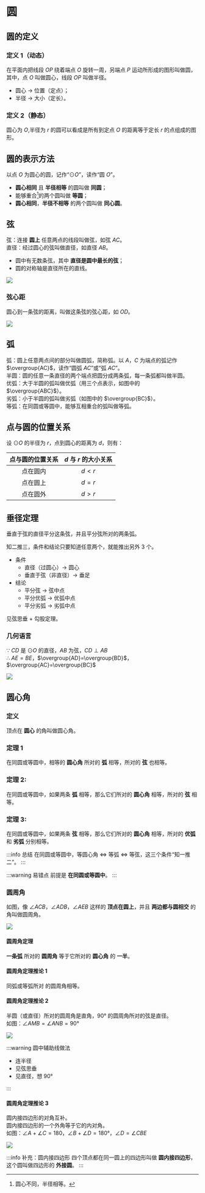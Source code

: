 # 圆

## 圆的定义

### 定义 1（动态）

在平面内把线段 $OP$ 绕着端点 $O$ 旋转一周，另端点 $P$ 运动所形成的图形叫做圆，其中，点 $O$ 叫做圆心，线段 $OP$ 叫做半径。

- 圆心 $\to$ 位置（定点）；
- 半径 $\to$ 大小（定长）。

### 定义 2（静态）

圆心为 $O$,半径为 $r$ 的圆可以看成是所有到定点 $O$ 的距离等于定长 $r$ 的点组成的图形。

## 圆的表示方法

以点 $O$ 为圆心的圆，记作“$⊙O$”，读作“圆 $O$”。

- **圆心相同** 且 **半径相等** 的圆叫做 **同圆**；
- 能够重合[^1]的两个圆叫做 **等圆**；
- **圆心相同**，**半径不相等** 的两个圆叫做 **同心圆**。

[^1]: 圆心不同，半径相等。

## 弦

弦：连接 **圆上** 任意两点的线段叫做弦，如弦 $AC$。  
直径：经过圆心的弦叫做直径，如直径 $AB$。

- 圆中有无数条弦，其中 **直径是圆中最长的弦**；
- 圆的对称轴是直径所在的直线。

![](%E5%BC%A6.jpg)

### 弦心距

圆心到一条弦的距离，叫做这条弦的弦心距，如 $OD$。

![](%E5%BC%A6%E5%BF%83%E8%B7%9D.jpg)

## 弧

弧：圆上任意两点间的部分叫做圆弧，简称弧。以 $A$，$C$ 为端点的弧记作 $\overgroup{AC}$，读作“圆弧 $AC$”或“弧 $AC$”。  
半圆：圆的任意一条直径的两个端点把圆分成两条弧，每一条弧都叫做半圆。  
优弧：大于半圆的弧叫做优弧（用三个点表示，如图中的 $\overgroup{ABC}$）。  
劣弧：小于半圆的弧叫做劣弧（如图中的 $\overgroup{BC}$）。  
等弧：在同圆或等圆中，能够互相重合的弧叫做等弧。

## 点与圆的位置关系

设 $⊙O$ 的半径为 $r$，点到圆心的距离为 $d$，则有：

| 点与圆的位置关系 | $d$ 与 $r$ 的大小关系 |
| :--------------: | :-------------------: |
|     点在圆内     |         $d<r$         |
|     点在圆上     |         $d=r$         |
|     点在圆外     |         $d>r$         |

## 垂径定理

垂直于弦的直径平分这条弦，并且平分弦所对的两条弧。

知二推三，条件和结论只要知道任意两个，就能推出另外 3 个。

- 条件
  - 直径（过圆心）$\to$ 圆心
  - 垂直于弦（非直径）$\to$ 垂足
- 结论
  - 平分弦 $\to$ 弦中点
  - 平分优弧 $\to$ 优弧中点
  - 平分劣弧 $\to$ 劣弧中点

见弦思垂 + 勾股定理。

### 几何语言

$∵$ $CD$ 是 $⊙O$ 的直径，$AB$ 为弦，$CD\perp AB$  
$∴$ $AE=BE$，$\overgroup{AD}=\overgroup{BD}$，$\overgroup{AC}=\overgroup{BC}$

![](%E5%9E%82%E5%BE%84%E5%AE%9A%E7%90%86.jpg)

## 圆心角

### 定义

顶点在 **圆心** 的角叫做圆心角。

### 定理 1

在同圆或等圆中，相等的 **圆心角** 所对的 **弧** 相等，所对的 **弦** 也相等。

### 定理 2:

在同圆或等圆中，如果两条 **弧** 相等，那么它们所对的 **圆心角** 相等，所对的 **弦** 相等。

### 定理 3:

在同圆或等圆中，如果两条 **弦** 相等，那么它们所对的 **圆心角** 相等，所对的 **优弧** 和 **劣弧** 分别相等。

:::info 总结
在同圆或等圆中，等圆心角 $\iff$ 等弧 $\iff$ 等弦，这三个条件“知一推二”。
:::

:::warning 易错点
前提是 **在同圆或等圆中**。
:::

### 圆周角

如图，像 $∠ACB$，$∠ADB$，$∠AEB$ 这样的 **顶点在圆上**，并且 **两边都与圆相交** 的角叫做圆周角。

![](%E5%9C%86%E5%91%A8%E8%A7%92.jpg)

#### 圆周角定理

**一条弧** 所对的 **圆周角** 等于它所对的 **圆心角** 的 **一半**。

#### 圆周角定理推论 1

同弧或等弧所对 的圆周角相等。

#### 圆周角定理推论 2

半圆（或直径）所对的圆周角是直角，$90°$ 的圆周角所对的弦是直径。  
如图：$∠AMB=∠ANB=90°$

![](%E5%9C%86%E5%91%A8%E8%A7%92%E5%AE%9A%E7%90%86%E6%8E%A8%E7%90%862.jpg)

:::warning 圆中辅助线做法

- 连半径
- 见弦思垂
- 见直径，想 $90°$

:::

#### 圆周角定理推论 3

圆内接四边形的对角互补。  
圆内接四边形的一个外角等于它的内对角。  
如图：$∠A+∠C=180$，$∠B+∠D=180°$，$∠D=∠CBE$

![](%E5%9C%86%E5%91%A8%E8%A7%92%E5%AE%9A%E7%90%86%E6%8E%A8%E8%AE%BA3.jpg)

:::info 补充：圆内接四边形
四个顶点都在同一圆上的四边形叫做 **圆内接四边形**，这个圆叫做四边形的 **外接圆**。
:::
